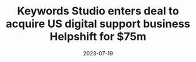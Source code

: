---
category:
- .nan
date: 2023-07-19
keyword_suggestion: low code no code digital transformation
post_inspiration: https://www.irishtimes.com/business/2022/12/05/keywords-studio-enters-deal-to-acquire-us-digital-support-business-helpshift-for-75m/
silot_terms: digital automation
title: Keywords Studio enters deal to acquire US <b>digital</b> support business Helpshift
  for $75m
---